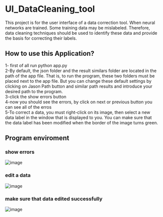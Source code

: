 # UI_DataCleaning_tool
This project is for the user interface of a data correction tool. When neural networks are trained. Some training data may be mislabeled. Therefore, data cleaning techniques should be used to identify these data and provide the basis for correcting their labels.
## How to use this Application?
1- first of all run python app.py<br />
2-By default, the json folder and the result similars folder are located in the path of the app file. That is, to run the program,
these two folders must be placed next to the app file. But you can change these default settings by clicking on Jason Path
button and similar path results and introduce your desired path to the program.<br />
3-click the show errors button<br />
4-now you should see the errors, by click on next or previous button you can see all of the erros<br />
5-To correct a data, you must right-click on its image, then select a new data label in the window that is displayed to you.
You can make sure that the data label has been modified when the border of the image turns green.<br />
## Program enviroment
### show errors
![image](https://github.com/ahderakhshan/UI_DataCleaning_tool/assets/56085287/b371bc86-3f70-494e-a99c-aec97053bf9c)
### edit a data
![image](https://github.com/ahderakhshan/UI_DataCleaning_tool/assets/56085287/c150759a-fd92-47fe-8cb2-6eb20264e269)
### make sure that data edited successfully
![image](https://github.com/ahderakhshan/UI_DataCleaning_tool/assets/56085287/63eca8ab-956a-4570-9c18-68e5dfbc3518)
